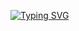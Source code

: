 [![Typing SVG](https://readme-typing-svg.herokuapp.com?font=Press+Start+2P&size=40&pause=1000&color=FF4500&background=F7F7F700&center=true&vCenter=true&width=800&height=100&lines=Welcome+to+My+Profile;I%E2%80%99m+xfau1ty)](https://git.io/typing-svg)
